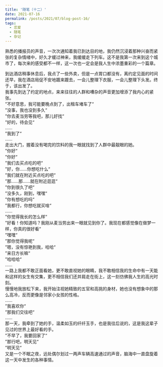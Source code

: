 ```yaml
---
title: '随笔（十二）'
date: 2021-07-16
permalink: /posts/2021/07/blog-post-16/
tags:
  - 恋爱
  - 随笔
  - 杂记
---
```



熟悉的播报员的声音，一次次通知着我已到达目的地，我仍然沉浸着那种兴奋而紧张的复杂情绪中，好久才缓过神来，我缓缓走下列车。这不是我第一次来到这个城市了，每次来的感受都不一样，这一次也一定会是我人生中浓墨重彩的一个篇章。

到达酒店稍事休息后，我点了一些外卖，但是一点胃口都没有，离约定见面的时间还早，我在酒店局促不安地踱来踱去，一会儿整理下衣服，一会儿整理下头发。终于，该出发了。\
我事先到达了约定的地点，来来往往的人群和嘈杂的声音更加增添了我内心的紧张。\
”不好意思，我可能要晚点到了，出租车堵车了“\
”没事，我也没到多久“\
”你去麦当劳等我吧，那儿好找“\
”好的，待会见“\
……\
”我到了“\
……\
走出大门，握着没有喝完的饮料的我一眼就找到了人群中最靓眼的她。\
”你好“\
”你好“\
”我们去买点吃的吧“\
”好，你……你想吃什么“\
”我们就在附近买点吃的吧“\
”那……那……就在附近逛逛“\
”你到很久了吧“\
”没多久，刚到，嘿嘿“\
”你有想吃的吗“\
”我都行，你想吃就买啥“\
……\
”你觉得我长的怎么样“\
”好看！你知道吗？我刚从麦当劳出来一眼就见到你了。我现在都感觉像在做梦一样，你真的很好看“\
”嘿嘿“\
”那你觉得我呢“\
”嗯，没有惊艳到我，哈哈“\
”来日方长嘛“\
”哈哈哈“\
……\
一路上我都不敢正面看她，更不敢直视她的眼睛，我不敢相信我的生命中有一天能和这样的女生有交集，更不相信我们还并肩走在街上，这一刻仿佛我人生的高光时刻。\
慢慢地我放松下来，我开始注视她精致的五官和高挑的身材，她也没有想象中的那么高冷，反而更像是邻家小女孩的性格。\
……\
”我喜欢你“\
”那我们交往吧“\
……\
那一天，我牵到了她的手，温柔如玉的纤纤玉手，也是我往后说的，这是我这辈子见过的世界上最好看的手。\
”不早了，我要回家了“\
”那行吧，明天见“\
”明天见“\
又是一个不眠之夜，远处偶尔划过一两声车辆高速通过的声音，脑海中一直盘旋着这一天中发生的各种事情。
